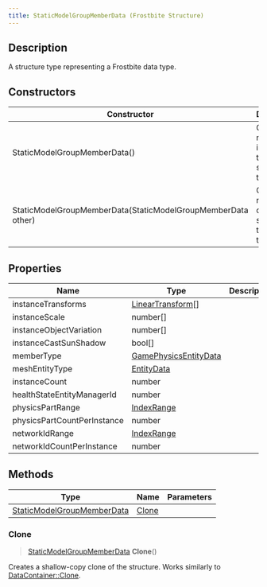 ```yaml
---
title: StaticModelGroupMemberData (Frostbite Structure)
---
```

## Description

A structure type representing a Frostbite data type.

## Constructors

| Constructor                                                  | Description                                              |
| ------------------------------------------------------------ | -------------------------------------------------------- |
| StaticModelGroupMemberData()                                 | Create a new instance of this structure type.            |
| StaticModelGroupMemberData(StaticModelGroupMemberData other) | Create a reference copy of a structure of the same type. |

## Properties

| Name                        | Type                                                        | Description |
| --------------------------- | ----------------------------------------------------------- | ----------- |
| instanceTransforms          | [LinearTransform](/vext/ref/cls/shr/LinearTransform)\[\] |             |
| instanceScale               | number\[\]                                                  |             |
| instanceObjectVariation     | number\[\]                                                  |             |
| instanceCastSunShadow       | bool\[\]                                                    |             |
| memberType                  | [GamePhysicsEntityData](GamePhysicsEntityData)              |             |
| meshEntityType              | [EntityData](EntityData)                                    |             |
| instanceCount               | number                                                      |             |
| healthStateEntityManagerId  | number                                                      |             |
| physicsPartRange            | [IndexRange](IndexRange)                                    |             |
| physicsPartCountPerInstance | number                                                      |             |
| networkIdRange              | [IndexRange](IndexRange)                                    |             |
| networkIdCountPerInstance   | number                                                      |             |

## Methods

| Type                                                     | Name            | Parameters |
| -------------------------------------------------------- | --------------- | ---------- |
| [StaticModelGroupMemberData](StaticModelGroupMemberData) | [Clone](#clone) |            |

### Clone

> [StaticModelGroupMemberData](StaticModelGroupMemberData) **Clone**()

Creates a shallow-copy clone of the structure. Works similarly to [DataContainer::Clone](/vext/ref/cls/shr/datacontainer#clone).
